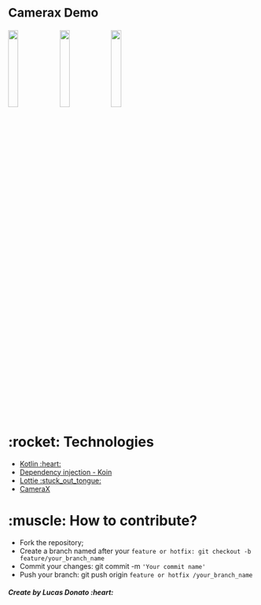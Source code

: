 ### **<h2>Camerax Demo</h2>**

<img src="https://user-images.githubusercontent.com/47648982/146653148-4ef3e69f-41fe-46d5-9b15-2bd8d03157a4.png" width="20%" style="max-width:40%;"/> <img src="https://user-images.githubusercontent.com/47648982/146653168-a99ddf53-573e-4d9d-a478-ed105645c594.png" width="20%" style="max-width:40%;"/>  <img src="https://user-images.githubusercontent.com/47648982/146653169-07f0eb33-b28f-45a0-81a9-d76d1d05fa52.png" width="20%" style="max-width:40%;"/>

<h1>:rocket: Technologies</h1>  

<ul>
  <li><a href="https://developer.android.com/kotlin?hl=pt" rel="nofollow"> Kotlin :heart: </a></li>
  <li><a href="https://insert-koin.io/" rel="nofollow">Dependency injection - Koin</a></li>
  <li><a href="https://lottiefiles.com/" rel="nofollow">Lottie :stuck_out_tongue:</a></li>
  <li><a href="https://developer.android.com/training/camerax?hl=pt-br" rel="nofollow">CameraX</a></li>
</ul>

<h1>:muscle: How to contribute?</h1>

<ul>
<li>Fork the repository;</li>
<li>Create a branch named after your <code>feature or hotfix: git checkout -b feature/your_branch_name</code></li>
 <li>Commit your changes: git commit -m <code>'Your commit name'</code></li>
 <li>Push your branch: git push origin <code>feature or hotfix /your_branch_name</code></li>
</ul>

<h5>Create by Lucas Donato :heart:</h5>
